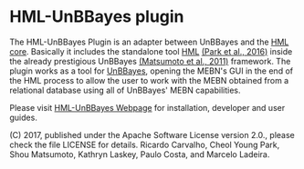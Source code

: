 # HML-UnBBayes plugin

The HML-UnBBayes Plugin is an adapter between UnBBayes and the [HML core](https://github.com/cheolypark/GMU_HMLP). Basically it includes the standalone tool [HML](https://github.com/cheolypark/GMU_HMLP) [(Park et al., 2016)](http://ieeexplore.ieee.org/document/7528144/) inside the already prestigious UnBBayes [(Matsumoto et al., 2011)](http://citeseerx.ist.psu.edu/viewdoc/summary?doi=10.1.1.232.681) framework. 
The plugin works as a tool for [UnBBayes](https://sourceforge.net/projects/unbbayes/), opening the MEBN's GUI in the end of the HML process to allow the user to work with the MEBN obtained from a relational database using all of UnBBayes' MEBN capabilities.</p>

Please visit [HML-UnBBayes Webpage](https://hml-unbbayes.github.io/) for installation, developer and user guides.

(C) 2017, published under the Apache Software License version 2.0., please check the file LICENSE for details. Ricardo Carvalho, Cheol Young Park, Shou Matsumoto, Kathryn Laskey, Paulo Costa, and Marcelo Ladeira.
  
